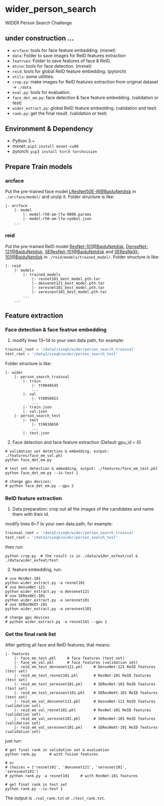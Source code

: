 # wider_person_search
WIDER Person Search Challenge

## under construction ...

* `arcface`: tools for face feature embedding.  (mxnet)
* `data`: Folder to save images for ReID features extraction
* `featrues`: Folder to save features of face & ReID.
* `mtcnn`: tools for face detection. (mxnet)
* `reid`: tools for global ReID feature embedding. (pytorch)
* `utils`: some utilities.
* `crop.py`: make images for ReID features extraction from original dataset -> `./data`
* `eval.py`: tools for evaluation.
* `face_det_em.py`: face detection & face feature embedding. (validation or test)
* `wider_extract.py`: global ReID feature embedding. (validation and test)
* `rank.py`: get the final result. (validation or test)

## Environment & Dependency

- Python 3.+
- mxnet: ```pip3 install mxnet-cu80```
- pytorch: ```pip3 install torch torchvision```


## Prepare Train models

### arcface

Put the pre-trained face model [LResNet50E-IR@BaiduNetdisk](https://pan.baidu.com/s/1mj6X7MK) in `./arcface/model/` and unzip it. Folder structure is like:

```
|- arcface
    |- model
        |- model-r50-am-lfw-0000.params
        |- model-r50-am-lfw-symbol.json
    ...
```

### reid

Put the pre-trained ReID model [ResNet-101@BaiduNetdisk](#), [DenseNet-121@BaiduNetdisk](#), [SEResNet-101@BaiduNetdisk](#) and [SEResNeXt-101@BaiduNetdisk](#) in `./reid/models/trained_model/`. Folder structure is like:

```
|- reid
    |- models
        |- trained_models
            |- resnet101_best_model.pth.tar
            |- densenet121_best_model.pth.tar
            |- seresnet101_best_model.pth.tar
            |- seresnext101_best_model.pth.tar
        ...
    ...
```

## Feature extraction

### Face detection & face featrue embedding

1. modify lines 13~14 to your own data path, for example: 

```Python
trainval_root = '/data2/xieqk/wider/person_search_trainval'
test_root = '/data2/xieqk/wider/person_search_test'
```

Folder structure is like:

```
|- wider
    |- person_search_trainval
        |- train
            |- tt0048545
            ...
        |- val
            |- tt0056923
            ...
        |- train.json
        |- val.json
    |- person_search_test
        |- test
            |- tt0038650
            ...
        |- test.json
```

2. Face detection and face feature extraction (Default gpu_id = 0)

```Shell
# validation set detection & embedding, output: ./features/face_em_val.pkl
python face_det_em.py

# test set detection & embedding, output: ./features/face_em_test.pkl
python face_det_em.py --is-test 1

# change gpu devices: 
# python face_det_em.py --gpu 2
```

### ReID feature extraction

1. Data preparation: crop out all the images of the candidates and name them with their id.

modify lines 6~7 to your own data path, for example: 

```Python
trainval_root = '/data2/xieqk/wider/person_search_trainval'
test_root = '/data2/xieqk/wider/person_search_test'
```

then run:


```Shell
python crop.py  # the result is in ./data/wider_exfeat/val & ./data/wider_exfeat/test
```

2. feature embedding, run:

```Shell
# use ResNet-101
python wider_extract.py -a resnet101
# use DenseNet-121
python wider_extract.py -a densenet121
# use SEResNet-101
python wider_extract.py -a seresnet101
# use SEResNeXt-101
python wider_extract.py -a seresnext101

# change gpu devices
# python wider_extract.py -a resnet101 --gpu 1
```

### Get the final rank list

After getting all face and ReID features, that means:

```
|- features
    |- face_em_test.pkl     # face features (test set)
    |- face_em_val.pkl      # face features (validation set)
    |- reid_em_test_densenet121.pkl     # DenseNet-121 ReID features (test set)
    |- reid_em_test_resnet101.pkl       # ResNet-101 ReID features (test set)
    |- reid_em_test_seresnet101.pkl     # SEResNet-101 ReID features (test set)
    |- reid_em_test_seresnext101.pkl    # SEResNeXt-101 ReID features (test set)
    |- reid_em_val_densenet121.pkl      # DenseNet-121 ReID features (validation set)
    |- reid_em_val_resnet101.pkl        # ResNet-101 ReID features (validation set)
    |- reid_em_val_seresnet101.pkl      # SEResNet-101 ReID features (validation set)
    |- reid_em_val_seresnext101.pkl     # SEResNeXt-101 ReID features (validation set)
```

just run:

```Shell
# get final rank in validation set & evaluation
python rank.py      # with fusion features

# or
# choices = ['resnet101', 'densenet121', 'seresnet101', 'seresnext101']
# python rank.py -a resnet101     # with ResNet-101 features

# get final rank in test set
python rank.py --is-test 1
```

The output is `./val_rank.txt` or `./test_rank.txt`.

